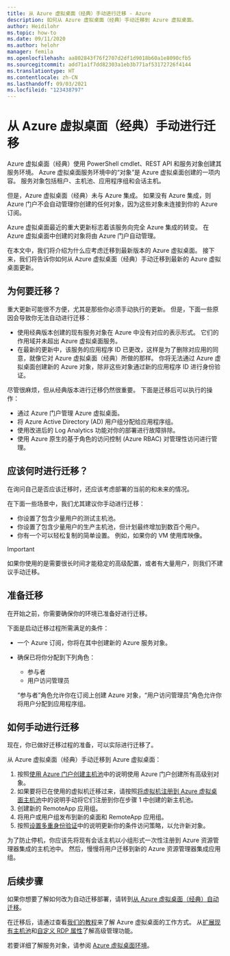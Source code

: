 ```yaml
---
title: 从 Azure 虚拟桌面（经典）手动进行迁移 - Azure
description: 如何从 Azure 虚拟桌面（经典）手动迁移到 Azure 虚拟桌面。
author: Heidilohr
ms.topic: how-to
ms.date: 09/11/2020
ms.author: helohr
manager: femila
ms.openlocfilehash: aa802843f76f2707d2df1d9018b60a1e8090cfb5
ms.sourcegitcommit: add71a1f7dd82303a1eb3b771af53172726f4144
ms.translationtype: HT
ms.contentlocale: zh-CN
ms.lasthandoff: 09/03/2021
ms.locfileid: "123438797"
---
```

# <a name="migrate-manually-from-azure-virtual-desktop-classic"></a>从 Azure 虚拟桌面（经典）手动进行迁移

Azure 虚拟桌面（经典）使用 PowerShell cmdlet、REST API 和服务对象创建其服务环境。 Azure 虚拟桌面服务环境中的“对象”是 Azure 虚拟桌面创建的一项内容。 服务对象包括租户、主机池、应用程序组和会话主机。

但是，Azure 虚拟桌面（经典）未与 Azure 集成。 如果没有 Azure 集成，则 Azure 门户不会自动管理你创建的任何对象，因为这些对象未连接到你的 Azure 订阅。

Azure 虚拟桌面最近的重大更新标志着该服务向完全 Azure 集成的转变。 在 Azure 虚拟桌面中创建的对象将由 Azure 门户自动管理。

在本文中，我们将介绍为什么应考虑迁移到最新版本的 Azure 虚拟桌面。 接下来，我们将告诉你如何从 Azure 虚拟桌面（经典）手动迁移到最新的 Azure 虚拟桌面更新。

## <a name="why-migrate"></a>为何要迁移？

重大更新可能很不方便，尤其是那些你必须手动执行的更新。 但是，下面一些原因会导致你无法自动进行迁移：

- 使用经典版本创建的现有服务对象在 Azure 中没有对应的表示形式。 它们的作用域并未超出 Azure 虚拟桌面服务。
- 在最新的更新中，该服务的应用程序 ID 已更改，这样是为了删除对应用的同意，就像它对 Azure 虚拟桌面（经典）所做的那样。 你将无法通过 Azure 虚拟桌面创建新的 Azure 对象，除非这些对象通过新的应用程序 ID 进行身份验证。

尽管很麻烦，但从经典版本进行迁移仍然很重要。 下面是迁移后可以执行的操作：

- 通过 Azure 门户管理 Azure 虚拟桌面。
- 将 Azure Active Directory (AD) 用户组分配给应用程序组。
- 使用改进后的 Log Analytics 功能对你的部署进行故障排除。
- 使用 Azure 原生的基于角色的访问控制 (Azure RBAC) 对管理性访问进行管理。

## <a name="when-should-i-migrate"></a>应该何时进行迁移？

在询问自己是否应该迁移时，还应该考虑部署的当前的和未来的情况。

在下面一些场景中，我们尤其建议你手动进行迁移：

- 你设置了包含少量用户的测试主机池。
- 你设置了包含少量用户的生产主机池，但计划最终增加到数百个用户。
- 你有一个可以轻松复制的简单设置。 例如，如果你的 VM 使用库映像。

> [!IMPORTANT]
> 如果你使用的是需要很长时间才能稳定的高级配置，或者有大量用户，则我们不建议手动迁移。

## <a name="prepare-for-migration"></a>准备迁移

在开始之前，你需要确保你的环境已准备好进行迁移。

下面是启动迁移过程所需满足的条件：

- 一个 Azure 订阅，你将在其中创建新的 Azure 服务对象。
- 确保已将你分配到下列角色：
    
    - 参与者
    - 用户访问管理员
    
    “参与者”角色允许你在订阅上创建 Azure 对象，“用户访问管理员”角色允许你将用户分配到应用程序组。

## <a name="how-to-migrate-manually"></a>如何手动进行迁移

现在，你已做好迁移过程的准备，可以实际进行迁移了。

从 Azure 虚拟桌面（经典）手动迁移到 Azure 虚拟桌面：

1. 按照[使用 Azure 门户创建主机池](create-host-pools-azure-marketplace.md)中的说明使用 Azure 门户创建所有高级别对象。
2. 如果要将已在使用的虚拟机迁移过来，请按照[将虚拟机注册到 Azure 虚拟桌面主机池](create-host-pools-powershell.md#register-the-virtual-machines-to-the-azure-virtual-desktop-host-pool)中的说明手动将它们注册到你在步骤 1 中创建的新主机池。
3. 创建新的 RemoteApp 应用组。
4. 将用户或用户组发布到新的桌面和 RemoteApp 应用组。
5. 按照[设置多重身份验证](set-up-mfa.md)中的说明更新你的条件访问策略，以允许新对象。

为了防止停机，你应该先将现有会话主机以小组形式一次性注册到 Azure 资源管理器集成的主机池中。 然后，慢慢将用户迁移到新的 Azure 资源管理器集成应用组。

## <a name="next-steps"></a>后续步骤

如果你想要了解如何改为自动迁移部署，请转到[从 Azure 虚拟桌面（经典）自动迁移](automatic-migration.md)。

在迁移后，请通过查看[我们的教程](create-host-pools-azure-marketplace.md)来了解 Azure 虚拟桌面的工作方式。 从[扩展现有主机池](expand-existing-host-pool.md)和[自定义 RDP 属性](customize-rdp-properties.md)了解高级管理功能。

若要详细了解服务对象，请参阅 [Azure 虚拟桌面环境](environment-setup.md)。
